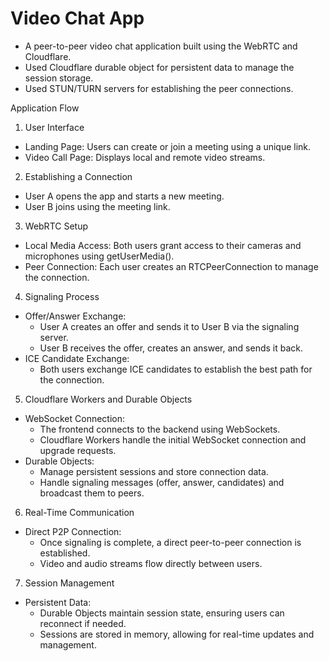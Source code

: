 # Video Chat App
- A peer-to-peer video chat application built using the WebRTC and Cloudflare.
- Used Cloudflare durable object for persistent data to manage the session storage.
- Used STUN/TURN servers for establishing the peer connections.

Application Flow
1. User Interface
- Landing Page: Users can create or join a meeting using a unique link.
- Video Call Page: Displays local and remote video streams.
2. Establishing a Connection
- User A opens the app and starts a new meeting.
- User B joins using the meeting link.
3. WebRTC Setup
- Local Media Access: Both users grant access to their cameras and microphones using getUserMedia().
- Peer Connection: Each user creates an RTCPeerConnection to manage the connection.
4. Signaling Process
- Offer/Answer Exchange:
  - User A creates an offer and sends it to User B via the signaling server.
  - User B receives the offer, creates an answer, and sends it back.
- ICE Candidate Exchange:
  - Both users exchange ICE candidates to establish the best path for the connection.
5. Cloudflare Workers and Durable Objects
- WebSocket Connection:
  - The frontend connects to the backend using WebSockets.
  - Cloudflare Workers handle the initial WebSocket connection and upgrade requests.
- Durable Objects:
  - Manage persistent sessions and store connection data.
  - Handle signaling messages (offer, answer, candidates) and broadcast them to peers.
6. Real-Time Communication
- Direct P2P Connection:
  - Once signaling is complete, a direct peer-to-peer connection is established.
  - Video and audio streams flow directly between users.
7. Session Management
- Persistent Data:
  - Durable Objects maintain session state, ensuring users can reconnect if needed.
  - Sessions are stored in memory, allowing for real-time updates and management.
